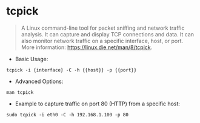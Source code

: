 # tcpick

> A Linux command-line tool for packet sniffing and network traffic analysis.
> It can capture and display TCP connections and data. It can also monitor network traffic on a specific interface, host, or port.
> More information: <https://linux.die.net/man/8/tcpick>.

- Basic Usage:

`tcpick -i {interface} -C -h {{host}} -p {{port}}`

- Advanced Options:

`man tcpick`

- Example to capture traffic on port 80 (HTTP) from a specific host:

`sudo tcpick -i eth0 -C -h 192.168.1.100 -p 80`
